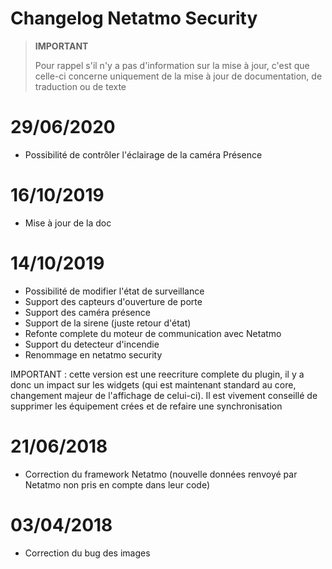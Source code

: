 # Changelog Netatmo Security

>**IMPORTANT**
>
>Pour rappel s'il n'y a pas d'information sur la mise à jour, c'est que celle-ci concerne uniquement de la mise à jour de documentation, de traduction ou de texte

# 29/06/2020

- Possibilité de contrôler l'éclairage de la caméra Présence

# 16/10/2019

- Mise à jour de la doc

# 14/10/2019

- Possibilité de modifier l'état de surveillance
- Support des capteurs d'ouverture de porte
- Support des caméra présence
- Support de la sirene (juste retour d'état)
- Refonte complete du moteur de communication avec Netatmo
- Support du detecteur d'incendie
- Renommage en netatmo security


IMPORTANT : cette version est une reecriture complete du plugin, il y a donc un impact sur les widgets (qui est maintenant standard au core, changement majeur de l'affichage de celui-ci). Il est vivement conseillé de supprimer les équipement crées et de refaire une synchronisation

# 21/06/2018

- Correction du framework Netatmo (nouvelle données renvoyé par Netatmo non pris en compte dans leur code)

# 03/04/2018

- Correction du bug des images
